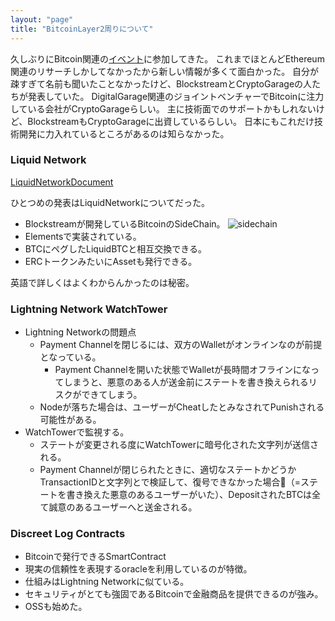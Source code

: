 ```yaml
---
layout: "page"
title: "BitcoinLayer2周りについて"
---
```

久しぶりにBitcoin関連の[イベント](https://hashhub.connpass.com/event/164831/)に参加してきた。
これまでほとんどEthereum関連のリサーチしかしてなかったから新しい情報が多くて面白かった。
自分が疎すぎて名前も聞いたことなかったけど、BlockstreamとCryptoGarageの人たちが発表していた。
DigitalGarage関連のジョイントベンチャーでBitcoinに注力している会社がCryptoGarageらしい。
主に技術面でのサポートかもしれないけど、BlockstreamもCryptoGarageに出資しているらしい。
日本にもこれだけ技術開発に力入れているところがあるのは知らなかった。

### Liquid Network

[LiquidNetworkDocument](https://docs.blockstream.com/liquid/technical_overview.html)

ひとつめの発表はLiquidNetworkについてだった。
- Blockstreamが開発しているBitcoinのSideChain。
![sidechain](https://docs.blockstream.com/_images/sidechain.png)
- Elementsで実装されている。
- BTCにペグしたLiquidBTCと相互交換できる。
- ERCトークンみたいにAssetも発行できる。

英語で詳しくはよくわからんかったのは秘密。

### Lightning Network WatchTower

- Lightning Networkの問題点
  - Payment Channelを閉じるには、双方のWalletがオンラインなのが前提となっている。
    - Payment Channelを開いた状態でWalletが長時間オフラインになってしまうと、悪意のある人が送金前にステートを書き換えられるリスクができてしまう。
  - Nodeが落ちた場合は、ユーザーがCheatしたとみなされてPunishされる可能性がある。
- WatchTowerで監視する。
  - ステートが変更される度にWatchTowerに暗号化された文字列が送信される。
  - Payment Channelが閉じられたときに、適切なステートかどうかTransactionIDと文字列とで検証して、復号できなかった場合（=ステートを書き換えた悪意のあるユーザーがいた）、DepositされたBTCは全て誠意のあるユーザーへと送金される。

### Discreet Log Contracts

- Bitcoinで発行できるSmartContract
- 現実の信頼性を表現するoracleを利用しているのが特徴。
- 仕組みはLightning Networkに似ている。
- セキュリティがとても強固であるBitcoinで金融商品を提供できるのが強み。
- OSSも始めた。